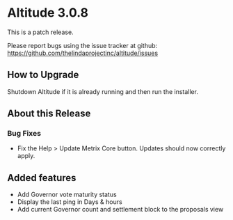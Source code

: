 # Altitude 3.0.8

This is a patch release.

Please report bugs using the issue tracker at github: https://github.com/thelindaprojectinc/altitude/issues

## How to Upgrade
Shutdown Altitude if it is already running and then run the installer.

## About this Release

### Bug Fixes
- Fix the Help > Update Metrix Core button. Updates should now correctly apply.

## Added features
- Add Governor vote maturity status
- Display the last ping in Days & hours
- Add current Governor count and settlement block to the proposals view

